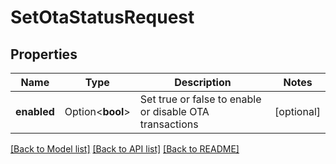 # SetOtaStatusRequest

## Properties

Name | Type | Description | Notes
------------ | ------------- | ------------- | -------------
**enabled** | Option<**bool**> | Set true or false to enable or disable OTA transactions | [optional]

[[Back to Model list]](../README.md#documentation-for-models) [[Back to API list]](../README.md#documentation-for-api-endpoints) [[Back to README]](../README.md)


